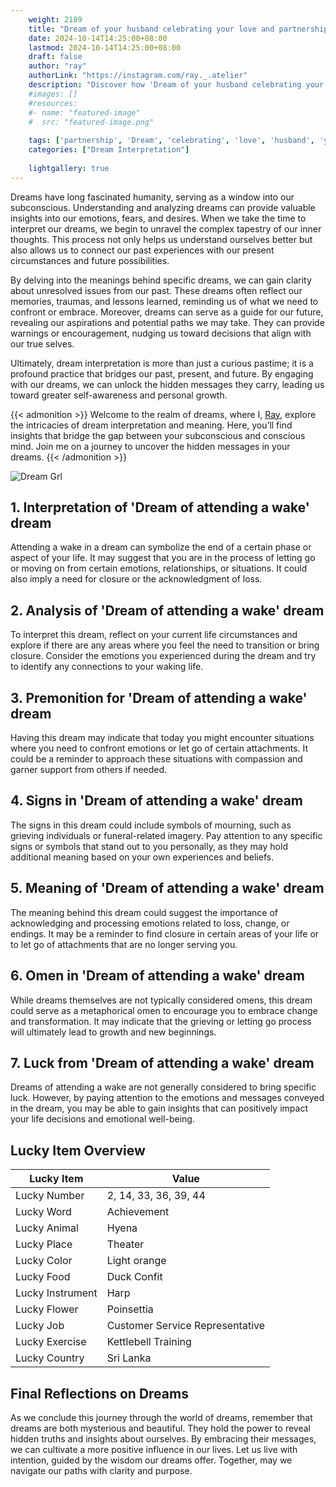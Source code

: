 ```yaml
---
    weight: 2189
    title: "Dream of your husband celebrating your love and partnership with you."  # Assuming 'title' column exists
    date: 2024-10-14T14:25:00+08:00
    lastmod: 2024-10-14T14:25:00+08:00
    draft: false
    author: "ray"
    authorLink: "https://instagram.com/ray._.atelier"
    description: "Discover how 'Dream of your husband celebrating your love and partnership with you.' can interpret your future and uncover its significant meanings in your life."
    #images: []
    #resources:
    #- name: "featured-image"
    #  src: "featured-image.png"
    
    tags: ['partnership', 'Dream', 'celebrating', 'love', 'husband', 'you']
    categories: ["Dream Interpretation"]
    
    lightgallery: true
---
```

    
Dreams have long fascinated humanity, serving as a window into our subconscious. Understanding and analyzing dreams can provide valuable insights into our emotions, fears, and desires. When we take the time to interpret our dreams, we begin to unravel the complex tapestry of our inner thoughts. This process not only helps us understand ourselves better but also allows us to connect our past experiences with our present circumstances and future possibilities.

By delving into the meanings behind specific dreams, we can gain clarity about unresolved issues from our past. These dreams often reflect our memories, traumas, and lessons learned, reminding us of what we need to confront or embrace. Moreover, dreams can serve as a guide for our future, revealing our aspirations and potential paths we may take. They can provide warnings or encouragement, nudging us toward decisions that align with our true selves.

Ultimately, dream interpretation is more than just a curious pastime; it is a profound practice that bridges our past, present, and future. By engaging with our dreams, we can unlock the hidden messages they carry, leading us toward greater self-awareness and personal growth.

{{< admonition >}}
Welcome to the realm of dreams, where I, [Ray](https://instagram.com/ray._.atelier), explore the intricacies of dream interpretation and meaning. Here, you’ll find insights that bridge the gap between your subconscious and conscious mind. Join me on a journey to uncover the hidden messages in your dreams.
{{< /admonition >}}

![Dream Grl](https://cdn.pixabay.com/photo/2017/11/02/03/35/gothic-2910057_1280.jpg "Dream Grl")

## 1. Interpretation of 'Dream of attending a wake' dream

Attending a wake in a dream can symbolize the end of a certain phase or aspect of your life. It may suggest that you are in the process of letting go or moving on from certain emotions, relationships, or situations. It could also imply a need for closure or the acknowledgment of loss.

## 2. Analysis of 'Dream of attending a wake' dream

To interpret this dream, reflect on your current life circumstances and explore if there are any areas where you feel the need to transition or bring closure. Consider the emotions you experienced during the dream and try to identify any connections to your waking life.

## 3. Premonition for 'Dream of attending a wake' dream

Having this dream may indicate that today you might encounter situations where you need to confront emotions or let go of certain attachments. It could be a reminder to approach these situations with compassion and garner support from others if needed.

## 4. Signs in 'Dream of attending a wake' dream

The signs in this dream could include symbols of mourning, such as grieving individuals or funeral-related imagery. Pay attention to any specific signs or symbols that stand out to you personally, as they may hold additional meaning based on your own experiences and beliefs.

## 5. Meaning of 'Dream of attending a wake' dream

The meaning behind this dream could suggest the importance of acknowledging and processing emotions related to loss, change, or endings. It may be a reminder to find closure in certain areas of your life or to let go of attachments that are no longer serving you.

## 6. Omen in 'Dream of attending a wake' dream

While dreams themselves are not typically considered omens, this dream could serve as a metaphorical omen to encourage you to embrace change and transformation. It may indicate that the grieving or letting go process will ultimately lead to growth and new beginnings.

## 7. Luck from 'Dream of attending a wake' dream

Dreams of attending a wake are not generally considered to bring specific luck. However, by paying attention to the emotions and messages conveyed in the dream, you may be able to gain insights that can positively impact your life decisions and emotional well-being.

## Lucky Item Overview
| Lucky Item          | Value              |
|---------------|--------------------|
| Lucky Number        | 2, 14, 33, 36, 39, 44  |
| Lucky Word          | Achievement |
| Lucky Animal        | Hyena |
| Lucky Place         | Theater     |
| Lucky Color         | Light orange     |
| Lucky Food          | Duck Confit      |
| Lucky Instrument    | Harp |
| Lucky Flower        | Poinsettia    |
| Lucky Job           | Customer Service Representative       |
| Lucky Exercise      | Kettlebell Training  |
| Lucky Country       | Sri Lanka    |


##  Final Reflections on Dreams

As we conclude this journey through the world of dreams, remember that dreams are both mysterious and beautiful. They hold the power to reveal hidden truths and insights about ourselves. By embracing their messages, we can cultivate a more positive influence in our lives. Let us live with intention, guided by the wisdom our dreams offer. Together, may we navigate our paths with clarity and purpose.
